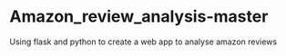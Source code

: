 # Amazon_review_analysis-master

Using flask and python to create a web app to analyse amazon reviews

